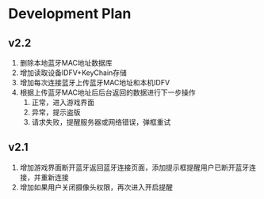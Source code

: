 # Development Plan

## v2.2

1. 删除本地蓝牙MAC地址数据库
2. 增加读取设备IDFV+KeyChain存储
3. 增加每次连接蓝牙上传蓝牙MAC地址和本机IDFV
4. 根据上传蓝牙MAC地址后后台返回的数据进行下一步操作
   1. 正常，进入游戏界面
   2. 异常，提示盗版
   3. 请求失败，提醒服务器或网络错误，弹框重试

## v2.1

1. 增加游戏界面断开蓝牙返回蓝牙连接页面，添加提示框提醒用户已断开蓝牙连接，并重新连接
2. 增加如果用户关闭摄像头权限，再次进入开启提醒

